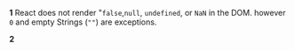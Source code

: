  **1** React does not render "`false`,`null`, `undefined`, or `NaN` in the DOM.
        however `0` and empty Strings (`""`) are exceptions.

**2** 